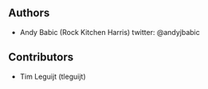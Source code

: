 ## Authors

* Andy Babic (Rock Kitchen Harris) twitter: @andyjbabic

## Contributors

* Tim Leguijt (tleguijt)
